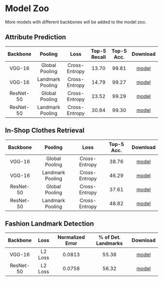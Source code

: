 # Model Zoo

More models with different backbones will be added to the model zoo.

## Attribute Prediction

|   Backbone  |      Pooling     |      Loss     | Top-5 Recall | Top-5 Acc. |      Download      |
| :---------: | :--------------: | :-----------: | :----------: | :--------: | :----------------: |
|    VGG-16   |  Global Pooling  | Cross-Entropy |     13.70    |   99.81    |     [model]()      |
|    VGG-16   | Landmark Pooling | Cross-Entropy |     14.79    |   99.27    |     [model]()      |
|  ResNet-50  |  Global Pooling  | Cross-Entropy |     23.52    |   99.29    |     [model]()      |
|  ResNet-50  | Landmark Pooling | Cross-Entropy |     30.84    |   99.30    |     [model]()      |

## In-Shop Clothes Retrieval

|   Backbone  |      Pooling     |      Loss     | Top-5 Acc. |      Download      |
| :---------: | :--------------: | :-----------: | :--------: | :----------------: |
|    VGG-16   |  Global Pooling  | Cross-Entropy |   38.76    |     [model]()      |
|    VGG-16   | Landmark Pooling | Cross-Entropy |   46.29    |     [model]()      |
|  ResNet-50  |  Global Pooling  | Cross-Entropy |   37.61    |     [model]()      |
|  ResNet-50  | Landmark Pooling | Cross-Entropy |   48.82    |     [model]()      |

## Fashion Landmark Detection

|   Backbone  |   Loss  | Normalized Error | % of Det. Landmarks |      Download      |
| :---------: | :-----: | :--------------: | :-----------------: | :----------------: |
|    VGG-16   | L2 Loss |       0.0813     |        55.38        |     [model]()      |
|  ResNet-50  | L2 Loss |       0.0758     |        56.32        |     [model]()      |
